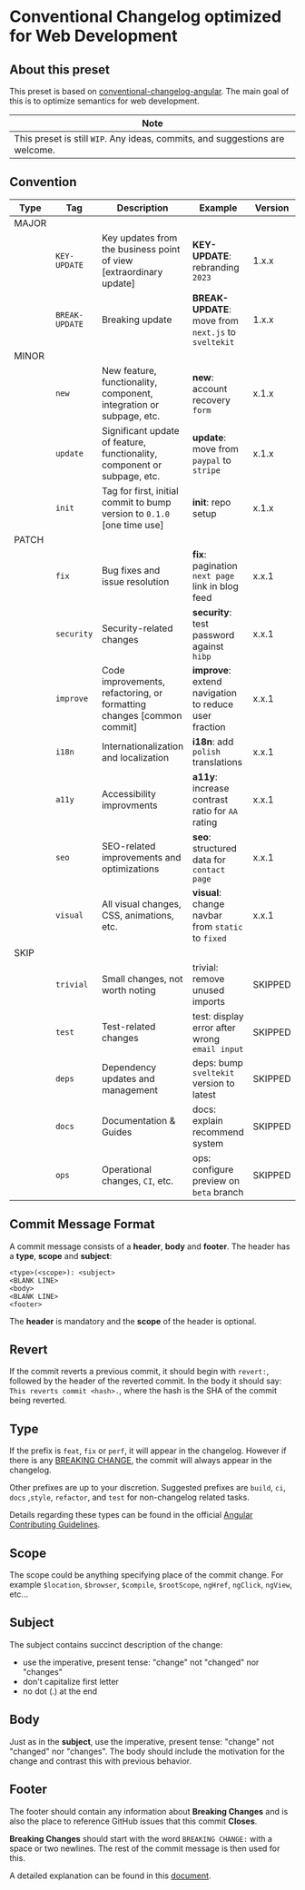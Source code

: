 # Conventional Changelog optimized for Web Development

<!-- Angular's [commit message guidelines](https://github.com/angular/angular/blob/master/CONTRIBUTING.md#commit). -->

## About this preset

This preset is based on [conventional-changelog-angular](https://github.com/conventional-changelog/conventional-changelog/tree/master/packages/conventional-changelog-angular). The main goal of this is to optimize semantics for web development.

| Note |
| --- |
| This preset is still `WIP`. Any ideas, commits, and suggestions are welcome.  |

## Convention

| Type | Tag | Description | Example | Version |
| --- | --- | --- | --- | --- |
| MAJOR |
| | `KEY-UPDATE` | Key updates from the business point of view [extraordinary update] | **KEY-UPDATE**: rebranding `2023` | 1.x.x |
| | `BREAK-UPDATE` | Breaking update    | **BREAK-UPDATE**: move from `next.js` to `sveltekit` | 1.x.x |
| MINOR |
| | `new` | New feature, functionality, component, integration or subpage, etc. | **new**: account recovery `form` | x.1.x |
| | `update` | Significant update of feature, functionality, component or subpage, etc. | **update**: move from `paypal` to `stripe` | x.1.x |
| | `init` | Tag for first, initial commit to bump version to `0.1.0` [one time use] | **init**: repo setup | x.1.x |
| PATCH |
| | `fix` | Bug fixes and issue resolution | **fix**: pagination `next page` link in blog feed | x.x.1 |
| | `security` | Security-related changes | **security**: test password against `hibp` |  x.x.1 |
| | `improve` | Code improvements, refactoring, or formatting changes [common commit] | **improve**: extend navigation to reduce user fraction | x.x.1 |
| | `i18n` | Internationalization and localization | **i18n**: add `polish` translations |  x.x.1 |
| | `a11y` | Accessibility improvments | **a11y**: increase contrast ratio for `AA` rating |  x.x.1 |
| | `seo` | SEO-related improvements and optimizations | **seo**: structured data for `contact page` | x.x.1 |
| | `visual` | All visual changes, CSS, animations, etc. | **visual**: change navbar from `static` to `fixed` | x.x.1 |
| SKIP |
| | `trivial` | Small changes, not worth noting  | trivial: remove unused imports | SKIPPED |
| | `test` | Test-related changes | test: display error after wrong `email input` | SKIPPED |
| | `deps` | Dependency updates and management | deps: bump `sveltekit` version to latest |  SKIPPED |
| | `docs` | Documentation & Guides | docs: explain recommend system | SKIPPED |
| | `ops` | Operational changes, `CI`, etc. | ops: configure preview on `beta` branch | SKIPPED

<!-- KEY UPDATE: BREAKING CHANGES but from the business point of view. -->
<!-- ``` -->

<!-- The following commit and commit `667ecc1` do not appear in the changelog if they are under the same release. If not, the revert commit appears under the "Reverts" header. -->

<!-- ``` -->
<!-- revert: feat(pencil): add 'graphiteWidth' option

This reverts commit 667ecc1654a317a13331b17617d973392f415f02. -->
<!-- ``` -->

## Commit Message Format

A commit message consists of a **header**, **body** and **footer**.  The header has a **type**, **scope** and **subject**:

```
<type>(<scope>): <subject>
<BLANK LINE>
<body>
<BLANK LINE>
<footer>
```

The **header** is mandatory and the **scope** of the header is optional.

## Revert

If the commit reverts a previous commit, it should begin with `revert:`, followed by the header of the reverted commit. In the body it should say: `This reverts commit <hash>.`, where the hash is the SHA of the commit being reverted.

## Type

If the prefix is `feat`, `fix` or `perf`, it will appear in the changelog. However if there is any [BREAKING CHANGE](#footer), the commit will always appear in the changelog.

Other prefixes are up to your discretion. Suggested prefixes are `build`, `ci`, `docs` ,`style`, `refactor`, and `test` for non-changelog related tasks.

Details regarding these types can be found in the official [Angular Contributing Guidelines](https://github.com/angular/angular/blob/master/CONTRIBUTING.md#type).

## Scope

The scope could be anything specifying place of the commit change. For example `$location`,
`$browser`, `$compile`, `$rootScope`, `ngHref`, `ngClick`, `ngView`, etc...

## Subject

The subject contains succinct description of the change:

* use the imperative, present tense: "change" not "changed" nor "changes"
* don't capitalize first letter
* no dot (.) at the end

## Body

Just as in the **subject**, use the imperative, present tense: "change" not "changed" nor "changes".
The body should include the motivation for the change and contrast this with previous behavior.

## Footer

The footer should contain any information about **Breaking Changes** and is also the place to
reference GitHub issues that this commit **Closes**.

**Breaking Changes** should start with the word `BREAKING CHANGE:` with a space or two newlines. The rest of the commit message is then used for this.

A detailed explanation can be found in this [document](#commit-message-format).

